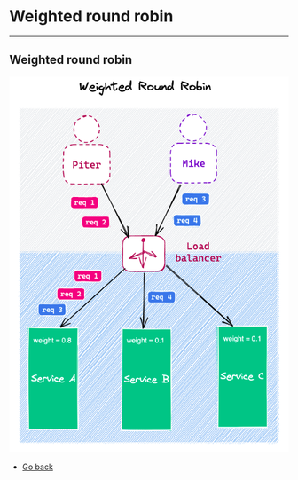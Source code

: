 # Weighted round robin
---
## Weighted round robin

![Sticky round robin](https://raw.githubusercontent.com/AndersDeath/holy-theory/main/images/20-weighted-round-robin.png)

* [Go back](../readme.md)